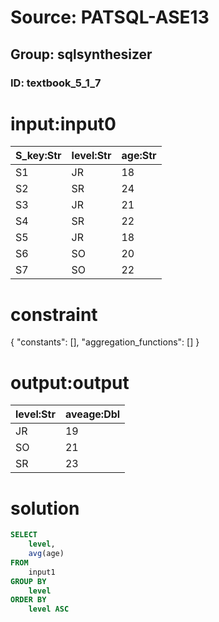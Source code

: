 # Source: PATSQL-ASE13
## Group: sqlsynthesizer
### ID: textbook_5_1_7

# input:input0

| S_key:Str | level:Str | age:Str |
|---|---|---|
| S1 | JR | 18 |
| S2 | SR | 24 |
| S3 | JR | 21 |
| S4 | SR | 22 |
| S5 | JR | 18 |
| S6 | SO | 20 |
| S7 | SO | 22 |

# constraint

{
  "constants": [],
  "aggregation_functions": []
}

# output:output

| level:Str | aveage:Dbl |
|---|---|
| JR | 19 |
| SO | 21 |
| SR | 23 |

# solution

```sql
SELECT
    level,
    avg(age) 
FROM
    input1 
GROUP BY
    level 
ORDER BY
    level ASC
```

